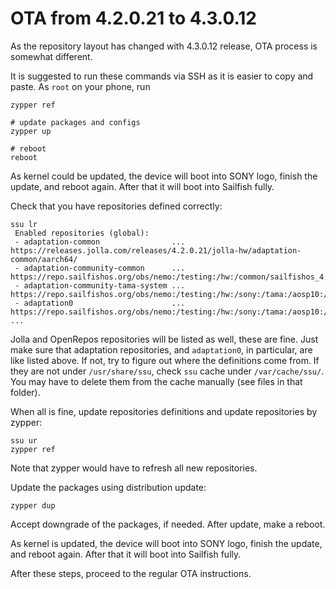 # OTA from 4.2.0.21 to 4.3.0.12

As the repository layout has changed with 4.3.0.12 release, OTA
process is somewhat different.

It is suggested to run these commands via SSH as it is easier to copy
and paste. As `root` on your phone, run

```Shell
zypper ref

# update packages and configs
zypper up

# reboot
reboot
```

As kernel could be updated, the device will boot into SONY logo,
finish the update, and reboot again. After that it will boot into
Sailfish fully.

Check that you have repositories defined correctly:
```
ssu lr
 Enabled repositories (global): 
 - adaptation-common                ... https://releases.jolla.com/releases/4.2.0.21/jolla-hw/adaptation-common/aarch64/
 - adaptation-community-common      ... https://repo.sailfishos.org/obs/nemo:/testing:/hw:/common/sailfishos_4.2.0.21_aarch64/
 - adaptation-community-tama-system ... https://repo.sailfishos.org/obs/nemo:/testing:/hw:/sony:/tama:/aosp10:/system/aosp10/
 - adaptation0                      ... https://repo.sailfishos.org/obs/nemo:/testing:/hw:/sony:/tama:/aosp10:/4.2.0.21/sailfishos_4.2.0.21_aarch64/
...
```

Jolla and OpenRepos repositories will be listed as well, these are
fine. Just make sure that adaptation repositories, and `adaptation0`,
in particular, are like listed above. If not, try to figure out where
the definitions come from. If they are not under `/usr/share/ssu`,
check `ssu` cache under `/var/cache/ssu/`. You may have to delete them
from the cache manually (see files in that folder).

When all is fine, update repositories definitions and update
repositories by zypper:
```Shell
ssu ur
zypper ref
```
Note that zypper would have to refresh all new repositories.

Update the packages using distribution update:
```Shell
zypper dup
```

Accept downgrade of the packages, if needed. After update, make a
reboot.

As kernel is updated, the device will boot into SONY logo, finish the
update, and reboot again. After that it will boot into Sailfish fully.

After these steps, proceed to the regular OTA instructions.
